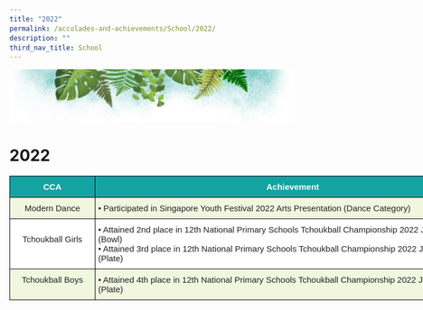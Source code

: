```yaml
---
title: "2022"
permalink: /accolades-and-achievements/School/2022/
description: ""
third_nav_title: School
---
```

![](/images/Banner.png)

# 2022

<style type="text/css">
.tg  {border-collapse:collapse;border-spacing:0;}
.tg td{border-color:black;border-style:solid;border-width:1px;font-family:Arial, sans-serif;font-size:14px;
  overflow:hidden;padding:10px 5px;word-break:normal;}
.tg th{border-color:black;border-style:solid;border-width:1px;font-family:Arial, sans-serif;font-size:14px;
  font-weight:normal;overflow:hidden;padding:10px 5px;word-break:normal;}
.tg .tg-zjy1{background-color:#FFF;color:#222;font-size:15px;text-align:left;vertical-align:top}
.tg .tg-c1ao{background-color:#F1F6DF;color:#222;font-size:15px;text-align:center;vertical-align:top}
.tg .tg-mlub{background-color:#14A3A1;color:#FFF;font-size:15px;font-weight:bold;text-align:center;vertical-align:middle}
.tg .tg-e942{background-color:#F1F6DF;color:#222;font-size:15px;text-align:left;vertical-align:top}
.tg .tg-1p05{background-color:#FFF;color:#222;font-size:15px;text-align:center;vertical-align:top}
</style>
<table class="tg" style="undefined;table-layout: fixed; width: 852px">
<colgroup>
<col style="width: 151px">
<col style="width: 701px">
</colgroup>
<thead>
  <tr>
    <th class="tg-mlub"><span style="color:#FFF;background-color:#14A3A1">CCA</span></th>
    <th class="tg-mlub"><span style="color:#FFF;background-color:#14A3A1">Achievement</span></th>
  </tr>
</thead>
<tbody>
  <tr>
    <td class="tg-c1ao">Modern Dance<br></td>
    <td class="tg-e942"><span style="font-weight:400;font-style:normal;text-decoration:none">• </span>Participated in Singapore Youth Festival 2022 Arts Presentation (Dance Category)</td>
  </tr>
  <tr>
    <td class="tg-1p05"><br>Tchoukball Girls</td>
    <td class="tg-zjy1">• Attained 2nd place in 12th National Primary Schools Tchoukball Championship 2022 Junior Division (Bowl)<br><span style="font-weight:400;font-style:normal;text-decoration:none">• </span>Attained 3rd place in 12th National Primary Schools Tchoukball Championship 2022 Junior Division (Plate)<br></td>
  </tr>
  <tr>
    <td class="tg-c1ao"> Tchoukball Boys</td>
    <td class="tg-e942"><span style="font-weight:400;font-style:normal;text-decoration:none">• </span>Attained 4th place in 12th National Primary Schools Tchoukball Championship 2022 Junior Division (Plate) </td>
  </tr>
</tbody>
</table>
